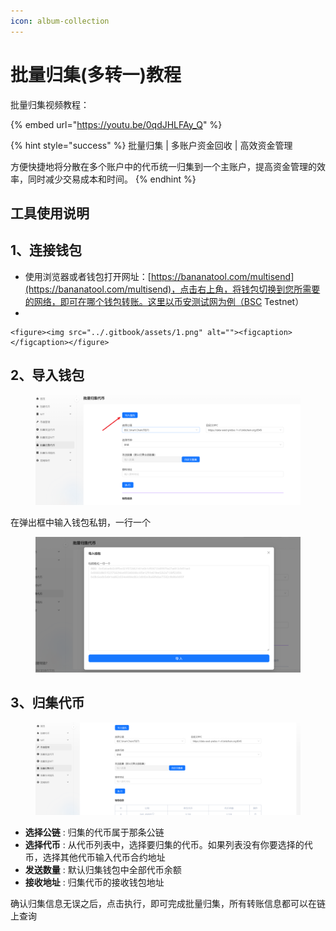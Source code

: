 ```yaml
---
icon: album-collection
---
```


# 批量归集(多转一)教程

批量归集视频教程：

{% embed url="https://youtu.be/0qdJHLFAy_Q" %}

{% hint style="success" %}
批量归集 | 多账户资金回收 | 高效资金管理

方便快捷地将分散在多个账户中的代币统一归集到一个主账户，提高资金管理的效率，同时减少交易成本和时间。
{% endhint %}

## 工具使用说明 <a href="#gong-ju-shi-yong-shuo-ming" id="gong-ju-shi-yong-shuo-ming"></a>

## 1、连接钱包 <a href="#id-1-lian-jie-qian-bao" id="id-1-lian-jie-qian-bao"></a>

* 使用浏览器或者钱包打开网址：[https://bananatool.com/multisend](https://bananatool.com/multisend)，点击右上角，将钱包切换到您所需要的网络，即可在哪个钱包转账。这里以币安测试网为例（BSC Testnet）
*

    <figure><img src="../.gitbook/assets/1.png" alt=""><figcaption></figcaption></figure>

## 2、导入钱包 <a href="#id-2-xuan-ze-dai-bi" id="id-2-xuan-ze-dai-bi"></a>

<figure><img src="../.gitbook/assets/8.png" alt=""><figcaption></figcaption></figure>

在弹出框中输入钱包私钥，一行一个

<figure><img src="../.gitbook/assets/9.png" alt=""><figcaption></figcaption></figure>

## 3、归集代币 <a href="#id-2-xuan-ze-dai-bi" id="id-2-xuan-ze-dai-bi"></a>

<figure><img src="../.gitbook/assets/10.png" alt=""><figcaption></figcaption></figure>

* **选择公链** : 归集的代币属于那条公链
* **选择代币** : 从代币列表中，选择要归集的代币。如果列表没有你要选择的代币，选择其他代币输入代币合约地址
* **发送数量** : 默认归集钱包中全部代币余额
* **接收地址** : 归集代币的接收钱包地址

确认归集信息无误之后，点击执行，即可完成批量归集，所有转账信息都可以在链上查询
